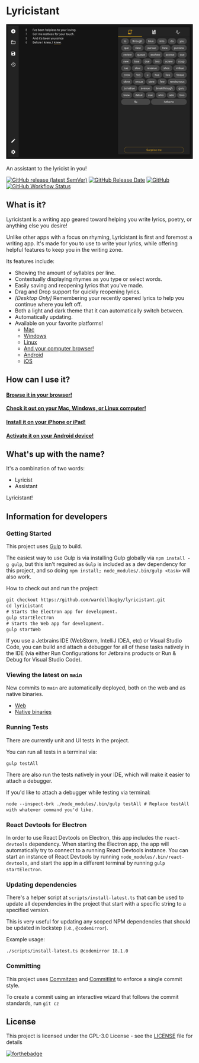 # Lyricistant
![lyricistant](lyricistant.png)

An assistant to the lyricist in you!

[![GitHub release (latest SemVer)](https://img.shields.io/github/v/release/wardellbagby/lyricistant?style=for-the-badge)](https://lyricistant.app/#download)
[![GitHub Release Date](https://img.shields.io/github/release-date/wardellbagby/lyricistant?style=for-the-badge)](https://lyricistant.app/#download)
[![GitHub](https://img.shields.io/github/license/wardellbagby/lyricistant?style=for-the-badge)](https://github.com/wardellbagby/lyricistant/blob/main/LICENSE.md)
[![GitHub Workflow Status](https://img.shields.io/github/workflow/status/wardellbagby/lyricistant/Continuous%20Integration?style=for-the-badge)](https://github.com/wardellbagby/lyricistant/actions?query=workflow%3A%22Continuous+Integration%22)

## What is it?

Lyricistant is a writing app geared toward helping you write lyrics, poetry, or anything else you desire!

Unlike other apps with a focus on rhyming, Lyricistant is first and foremost a writing app. It's made for you to use to 
write your lyrics, while offering helpful features to keep you in the writing zone.

Its features include:
- Showing the amount of syllables per line.
- Contextually displaying rhymes as you type or select words.
- Easily saving and reopening lyrics that you've made.
- Drag and Drop support for quickly reopening lyrics.
- _[Desktop Only]_ Remembering your recently opened lyrics to help you continue where you left off.
- Both a light and dark theme that it can automatically switch between.
- Automatically updating.
- Available on your favorite platforms!
  - [Mac](https://lyricistant.app/#download)
  - [Windows](https://lyricistant.app/#download)
  - [Linux](https://lyricistant.app/#download)
  - [And your computer browser!](https://lyricistant.app)
  - [Android](https://play.google.com/store/apps/details?id=com.wardellbagby.lyricistant)
  - [iOS](https://apps.apple.com/om/app/lyricistant/id1561506174)

## How can I use it?

#### [Browse it in your browser!](https://lyricistant.app)  
#### [Check it out on your Mac, Windows, or Linux computer!](https://lyricistant.app/#download)
#### [Install it on your iPhone or iPad!](https://apps.apple.com/om/app/lyricistant/id1561506174)
#### [Activate it on your Android device!](https://play.google.com/store/apps/details?id=com.wardellbagby.lyricistant)

## What's up with the name?

It's a combination of two words:

- Lyricist
- Assistant

Lyricistant!


## Information for developers
### Getting Started

This project uses [Gulp](https://gulpjs.com/) to build. 

The easiest way to use Gulp is via installing Gulp globally via `npm install -g gulp`, but this isn't required as `Gulp` is included as a dev dependency for this project, and so doing `npm install; node_modules/.bin/gulp <task>` will also work.

How to check out and run the project:
```shell
git checkout https://github.com/wardellbagby/lyricistant.git
cd lyricistant
# Starts the Electron app for development.
gulp startElectron
# Starts the Web app for development.
gulp startWeb
```

If you use a Jetbrains IDE (WebStorm, IntelliJ IDEA, etc) or Visual Studio Code, you can build and attach a debugger for all of these tasks natively in the IDE (via either Run Configurations for Jetbrains products or Run & Debug for Visual Studio Code).


### Viewing the latest on `main`

New commits to `main` are automatically deployed, both on the web and as native binaries.

- [Web](https://dev.lyricistant.app)  
- [Native binaries](https://github.com/wardellbagby/lyricistant/releases/tag/latest)
### Running Tests
There are currently unit and UI tests in the project.

You can run all tests in a terminal via:

```shell
gulp testAll
```

There are also run the tests natively in your IDE, which will make it easier to attach a debugger.

If you'd like to attach a debugger while testing via terminal:

```shell
node --inspect-brk ./node_modules/.bin/gulp testAll # Replace testAll with whatever command you'd like.
```

### React Devtools for Electron

In order to use React Devtools on Electron, this app includes the `react-devtools` dependency. When starting the Electron app, the app will automatically try to connect to a running React Devtools instance. You can start an instance of React Devtools by running `node_modules/.bin/react-devtools`, and start the app in a different terminal by running `gulp startElectron`.

### Updating dependencies

There's a helper script at `scripts/install-latest.ts` that can be used to update all dependencies in the project that start with a specific string to a specified version.

This is very useful for updating any scoped NPM dependencies that should be updated in lockstep (i.e., `@codemirror`).

Example usage:

```shell
./scripts/install-latest.ts @codemirror 18.1.0
```

### Committing

This project uses [Commitzen](https://github.com/commitizen/cz-cli) and [Commitlint](https://commitlint.js.org/#/) to enforce a single commit style. 

To create a commit using an interactive wizard that follows the commit standards, run `git cz` 

## License

This project is licensed under the GPL-3.0 License - see the [LICENSE](LICENSE.md) file for details

[![forthebadge](https://forthebadge.com/images/badges/built-with-grammas-recipe.svg)](https://forthebadge.com)
